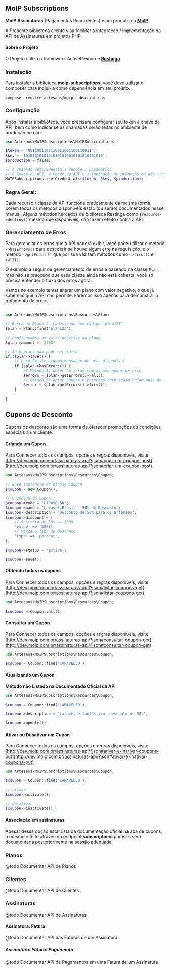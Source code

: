 ## MoIP Subscriptions

**MoIP Assinaturas** (Pagamentos Recorrentes) é um produto da **[MoIP](http://moip.com.br)**.

A Presente biblioteca cliente visa facilitar a integração / implementação da API de Assinaturas em projetos PHP.

#### Sobre o Projeto
O Projeto utiliza o framework ActiveResource **[Restinga](https://github.com/artesaos/restinga)**.

### Instalação
Para instalar a biblioteca **moip-subscriptions**, você deve utilizar o composer para incluí-la como dependência em seu projeto.

```
composer require artesaos/moip-subscriptions
```


### Configuração

Após instalar a biblioteca, você precisará configurar seu token e chave da API, bem como indicar se as chamadas serão feitas no ambiente de produção ou não:


```php
use Artesaos\MoIPSubscriptions\MoIPSubscriptions;

$token = '0011001100110011001100110011';
$key = '10101010101010101010010101010101010';
$production = false;

// A chamada setCredentials recebe 3 parametros
// O Token da API, a Chave da API e a indicação de produção ou não (true/false)
MoIPSubscriptions::setCredentials($token, $key, $production);
```

### Regra Geral:

Cada recurso / classe da API funciona praticamente da mesma forma, porem todos os métodos disponíveis estão (ou serão) documentados nesse manual.
Alguns métodos herdados da biblioteca Restinga como `$resource->destroy()` mesmo que disponíveis, não fazem efeito contra a API.


### Gerenciamento de Erros

Para gerenciar os erros que a API poderá exibir, você pode utilizar o método `->hasErrors()` para descobrir se houve algum erro na requisição, e o método `->getErrors()` que por sua vêz tem métodos como `->first()` e `->all()`.

O exemplo a seguir de gerenciamento de erros é baseado na classe `Plan`, mas não se preocupe que essa classe ainda não está coberta, você só precisa entender o fluxo dos erros agora.

Vamos no exemplo tentar alterar um plano com valor negativo, o que já sabemos que a API não permite. Faremos isso apenas para demonstrar o tratamento de errors.

```php

use Artesaos\MoIPSubscriptions\Resources\Plan;

// Busca um Plano Já cadastrado com código 'plan123'
$plan = Plan::find('plan123');

// Configuramos um valor negativo no plano
$plan->amount = -2200;

// Se o plano não pode ser salvo
if(!$plan->save()) {
    // e se Existe alguma mensagem de erro disponível
    if ($plan->hasErrors()) {
        // Método 1: obter um array com as mensagens de erro
        $errors = $plan->getErrors()->all();
        // Método 2: obter apenas o primeiro erro (caso hajam mais de 1 erro)
        $error = $plan->getErrors()->first();
    }

}
```

## Cupons de Desconto

Cupons de desconto são uma forma de oferecer promoções ou condições especiais a um cliente.



#### Criando um Cupon

Para Conhecer todos os campos, opções e regras disponíveis, visite: [http://dev.moip.com.br/assinaturas-api/?json#criar-um-coupon-post](http://dev.moip.com.br/assinaturas-api/?json#criar-um-coupon-post)

```php
use Artesaos\MoIPSubscriptions\Resources\Coupon;

// Nova instancia da classe Coupon
$coupon = new Coupon();

// O código do cupon
$coupon->code = 'LARAVEL50';
$coupon->name = 'Laravel Brasil - 50% de Desconto';
$coupon->description = 'Desconto de 50% para os artesãos';
$coupon->discount = [
    // Desconto de 50% == 5000
    'value' => '5000',
    // Marca o tipo do desconto
    'type' => 'percent',
];

$coupon->status = 'active';

$coupon->save();
```

#### Obtendo todos os cupons

Para Conhecer todos os campos, opções e regras disponíveis, visite: [http://dev.moip.com.br/assinaturas-api/?json#listar-coupons-get](http://dev.moip.com.br/assinaturas-api/?json#listar-coupons-get)

```php
use Artesaos\MoIPSubscriptions\Resources\Coupon;

$coupons = Coupon::all();
```

#### Consultar um Cupon

Para Conhecer todos os campos, opções e regras disponíveis, visite: 
[http://dev.moip.com.br/assinaturas-api/?json#consultar-coupon-get](http://dev.moip.com.br/assinaturas-api/?json#consultar-coupon-get)

```php
use Artesaos\MoIPSubscriptions\Resources\Coupon;

$coupon = Coupon::find('LARAVEL50');
```


#### Atualizando um Cupon

**Método não Listado na Documentado Oficial da API**

```php
use Artesaos\MoIPSubscriptions\Resources\Coupon;

$coupon = Coupon::find('LARAVEL50');

$coupon->description = 'Laravel é fantástico, desconto de 50%';

$coupon->update();
```

#### Ativar ou Desativar um Cupon

Para Conhecer todos os campos, opções e regras disponíveis, visite:
[http://dev.moip.com.br/assinaturas-api/?json#ativar-e-inativar-coupons-put](http://dev.moip.com.br/assinaturas-api/?json#ativar-e-inativar-coupons-put)

```php
use Artesaos\MoIPSubscriptions\Resources\Coupon;

$coupon = Coupon::find('LARAVEL50');

// ativar
$coupon->activate();

// desativar
$coupon->inactivate();
```

#### Associação em assinaturas

Apesar dessa opção estar lista da documentação oficial na aba de cupons, o mesmo é feito através do endpoint **subscriptions** por isso será documentada posteriormente na sessão adequada.


### Planos

@todo Documentar API de Planos

### Clientes

@todo Documentar API de Clientes

### Assinaturas

@todo Documentar API de Assinaturas

#### Assinatura: Fatura

@todo Documentar API das Faturas de um Assinatura 

##### Assinatura: Fatura: Pagamento

@todo Documentar API de Pagamentos em uma Fatura de um Assinatura

